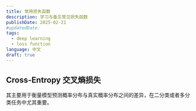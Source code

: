 ```yaml
---
title: 常用损失函数
description: 学习与备忘常见损失函数
publishDate: 2025-02-21
#updatedDate:
tags:
  - deep learning
  - loss function
language: 中文
draft: true
---
```


## Cross-Entropy 交叉熵损失

其主要用于衡量模型预测概率分布与真实概率分布之间的差异，在二分类或者多分类任务中尤其重要。